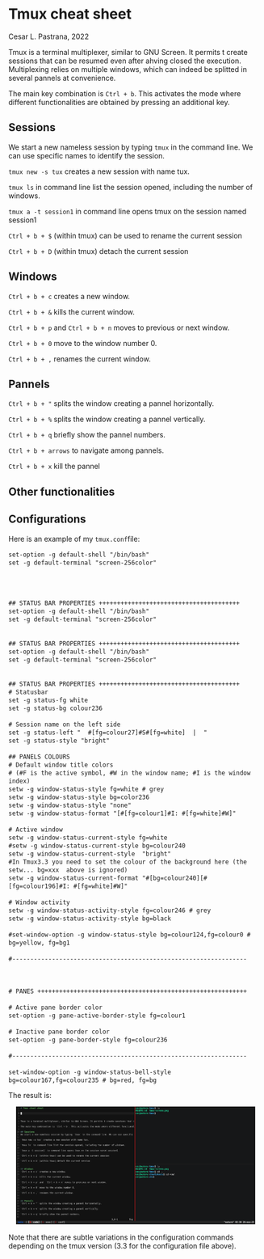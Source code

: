 # Tmux cheat sheet

Cesar L. Pastrana, 2022


Tmux is a terminal multiplexer, similar to GNU Screen. It permits t create sessions that can be resumed even after ahving closed the execution. Multiplexing relies on multiple windows, which can indeed be splitted in several pannels at convenience.

The main key combination is `Ctrl + b`. This activates the mode where different functionalities are obtained by pressing an additional key.

## Sessions 
We start a new nameless session by typing `tmux` in the command line. We can use specific names to identify the session.

`tmux new -s tux` creates a new session with name tux.

`tmux ls` in command line list the session opened, including the number of windows.

`tmux a -t session1` in command line opens tmux on the session named session1

`Ctrl + b + $` (within tmux) can be used to rename the current session

`Ctrl + b + D` (within tmux) detach the current session


## Windows
`Ctrl + b + c` creates a new window.

`Ctrl + b + &` kills the current window.

`Ctrl + b + p` and  `Ctrl + b + n` moves to previous or next window.

`Ctrl + b + 0` move to the window number 0.

`Ctrl + b + ,` renames the current window.


## Pannels
`Ctrl + b + "` splits the window creating a pannel horizontally.

`Ctrl + b + %` splits the window creating a pannel vertically.

`Ctrl + b + q` briefly show the pannel numbers.

`Ctrl + b + arrows` to navigate among pannels.

`Ctrl + b + x` kill the pannel

## Other functionalities



## Configurations
Here is an example of my `tmux.conf`file:

```
set-option -g default-shell "/bin/bash"
set -g default-terminal "screen-256color"




## STATUS BAR PROPERTIES +++++++++++++++++++++++++++++++++++++++
set-option -g default-shell "/bin/bash"
set -g default-terminal "screen-256color"


## STATUS BAR PROPERTIES +++++++++++++++++++++++++++++++++++++++
set-option -g default-shell "/bin/bash"
set -g default-terminal "screen-256color"


## STATUS BAR PROPERTIES +++++++++++++++++++++++++++++++++++++++
# Statusbar
set -g status-fg white
set -g status-bg colour236

# Session name on the left side
set -g status-left "  #[fg=colour27]#S#[fg=white]  |  "
set -g status-style "bright"

## PANELS COLOURS
# Default window title colors
# (#F is the active symbol, #W in the window name; #I is the window index)
setw -g window-status-style fg=white # grey
setw -g window-status-style bg=color236
setw -g window-status-style "none"
setw -g window-status-format "[#[fg=colour1]#I: #[fg=white]#W]"

# Active window
setw -g window-status-current-style fg=white
#setw -g window-status-current-style bg=colour240
setw -g window-status-current-style  "bright"
#In Tmux3.3 you need to set the colour of the background here (the setw... bg=xxx  above is ignored)
setw -g window-status-current-format "#[bg=colour240][#[fg=colour196]#I: #[fg=white]#W]"

# Window activity
setw -g window-status-activity-style fg=colour246 # grey
setw -g window-status-activity-style bg=black

#set-window-option -g window-status-style bg=colour124,fg=colour0 # bg=yellow, fg=bg1

#-----------------------------------------------------------------



# PANES ++++++++++++++++++++++++++++++++++++++++++++++++++++++++++

# Active pane border color
set-option -g pane-active-border-style fg=colour1

# Inactive pane border color
set-option -g pane-border-style fg=colour236

#-----------------------------------------------------------------

set-window-option -g window-status-bell-style bg=colour167,fg=colour235 # bg=red, fg=bg

```
The result is:
<p align="center">
    <img src="tmux-screen.png" width="474">
</p>
Note that there are subtle variations in the configuration commands depending on the tmux version (3.3 for the configuration file above).

